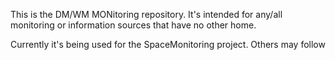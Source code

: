 This is the DM/WM MONitoring repository. It's intended for any/all monitoring or information sources that have no other home.

Currently it's being used for the SpaceMonitoring project. Others may follow

